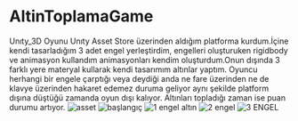 # AltinToplamaGame
Unıty_3D
Oyunu Unıty Asset Store üzerinden aldığım platforma kurdum.İçine kendi tasarladığım 3 adet engel yerleştirdim, engelleri oluşturuken rigidbody ve animasyon kullandım animasyonları kendim oluşturdum.Onun dışında 3 farklı yere materyal kullarak kendi tasarımım altınlar yaptım. Oyuncu herhangi bir engele çarptığı veya deydiği anda ne fare üzerinden ne de klavye üzerinden hakaret edemez duruma geliyor aynı şekilde platform dışına düştüğü zamanda oyun dışı kalıyor. Altınları topladığı zaman ise puan durumu artıyor.
![asset](https://github.com/bnurmnkn/AltinToplamaGame/assets/94225615/26fb3065-5d5f-4b64-80e2-6de691ae0fac)
![başlangıç](https://github.com/bnurmnkn/AltinToplamaGame/assets/94225615/a69bce30-ebe0-4898-bdb3-811b3368a814)
![1  engel altın](https://github.com/bnurmnkn/AltinToplamaGame/assets/94225615/1ffee762-a7c3-4ed3-98c9-a82435d527f2)
![2 engel](https://github.com/bnurmnkn/AltinToplamaGame/assets/94225615/65df22bc-4a0b-4358-b6db-f3e8c76290c9)
![3 ENGEL](https://github.com/bnurmnkn/AltinToplamaGame/assets/94225615/39a3290c-7026-4e65-8c62-406c968888e4)
